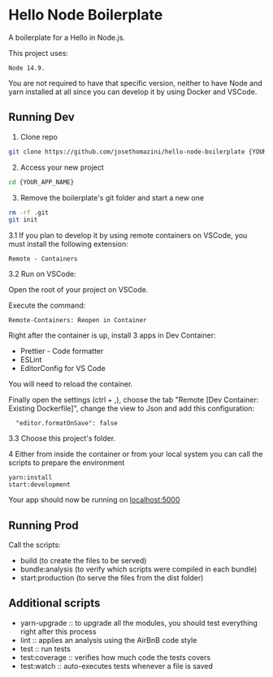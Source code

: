 # Hello Node Boilerplate

A boilerplate for a Hello in Node.js.

This project uses:

```
Node 14.9.
```

You are not required to have that specific version, neither to have Node and yarn installed at all since you can develop it by using Docker and VSCode.

## Running Dev

1. Clone repo

```sh
git clone https://github.com/josethomazini/hello-node-boilerplate {YOUR_APP_NAME}
```

2. Access your new project

```sh
cd {YOUR_APP_NAME}
```

3. Remove the boilerplate's git folder and start a new one

```sh
rm -rf .git
git init
```

3.1 If you plan to develop it by using remote containers on VSCode, you must install the following extension:

```
Remote - Containers
```

3.2 Run on VSCode:

Open the root of your project on VSCode.

Execute the command:

```
Remote-Containers: Reopen in Container
```

Right after the container is up, install 3 apps in Dev Container:

- Prettier - Code formatter
- ESLint
- EditorConfig for VS Code

You will need to reload the container.

Finally open the settings (ctrl + ,), choose the tab "Remote [Dev Container: Existing Dockerfile]", change the view to Json and add this configuration:

```
  "editor.formatOnSave": false
```

3.3 Choose this project's folder.

4 Either from inside the container or from your local system you can call the scripts to prepare the environment

```
yarn:install
start:development
```

Your app should now be running on [localhost:5000](http://localhost:5000/)

## Running Prod

Call the scripts:

- build (to create the files to be served)
- bundle:analysis (to verify which scripts were compiled in each bundle)
- start:production (to serve the files from the dist folder)

## Additional scripts

- yarn-upgrade :: to upgrade all the modules, you should test everything right after this process
- lint :: applies an analysis using the AirBnB code style
- test :: run tests
- test:coverage :: verifies how much code the tests covers
- test:watch :: auto-executes tests whenever a file is saved

